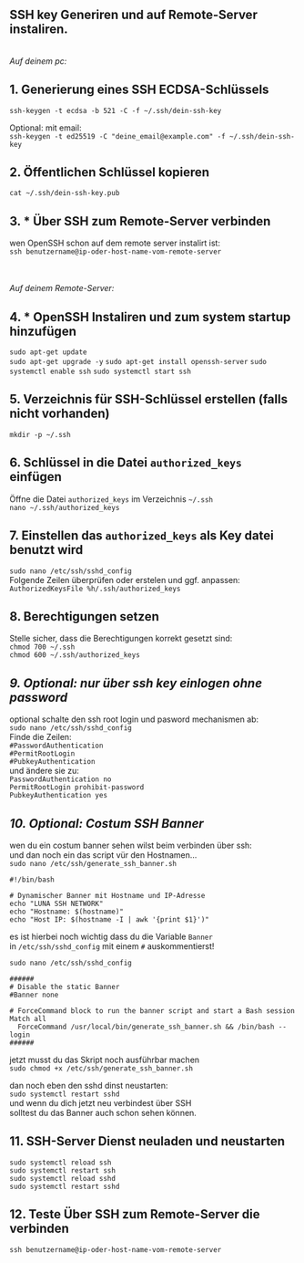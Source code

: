 ## SSH key Generiren und auf Remote-Server instaliren.
\
_Auf deinem pc:_
## 1. Generierung eines SSH ECDSA-Schlüssels
``ssh-keygen -t ecdsa -b 521 -C -f ~/.ssh/dein-ssh-key``

Optional: mit email:\
``ssh-keygen -t ed25519 -C "deine_email@example.com" -f ~/.ssh/dein-ssh-key``

## 2. Öffentlichen Schlüssel kopieren
``cat ~/.ssh/dein-ssh-key.pub``

## 3. * Über SSH zum Remote-Server verbinden
wen OpenSSH schon auf dem remote server instalirt ist:\
``ssh benutzername@ip-oder-host-name-vom-remote-server``

\
\
_Auf deinem Remote-Server:_
## 4. * OpenSSH Instaliren und zum system startup hinzufügen
``sudo apt-get update``\
``sudo apt-get upgrade -y``
``sudo apt-get install openssh-server``
``sudo systemctl enable ssh``
``sudo systemctl start ssh``

## 5. Verzeichnis für SSH-Schlüssel erstellen (falls nicht vorhanden)
``mkdir -p ~/.ssh``

## 6. Schlüssel in die Datei ``authorized_keys`` einfügen
Öffne die Datei ``authorized_keys`` im Verzeichnis ``~/.ssh``\
``nano ~/.ssh/authorized_keys``

## 7. Einstellen das ``authorized_keys`` als Key datei benutzt wird
``sudo nano /etc/ssh/sshd_config`` \
Folgende Zeilen überprüfen oder erstelen und ggf. anpassen: \
``AuthorizedKeysFile %h/.ssh/authorized_keys``

## 8. Berechtigungen setzen
Stelle sicher, dass die Berechtigungen korrekt gesetzt sind:\
``chmod 700 ~/.ssh``\
``chmod 600 ~/.ssh/authorized_keys``

## _9. Optional: nur über ssh key einlogen ohne password_
optional schalte den ssh root login und pasword mechanismen ab: \
``sudo nano /etc/ssh/sshd_config`` \
Finde die Zeilen: \
``#PasswordAuthentication``\
``#PermitRootLogin`` \
``#PubkeyAuthentication`` \
 und ändere sie zu: \
``PasswordAuthentication no`` \
``PermitRootLogin prohibit-password`` \
``PubkeyAuthentication yes``

## _10. Optional: Costum SSH Banner_
wen du ein costum banner sehen wilst beim verbinden über ssh: \
und dan noch ein das script vür den Hostnamen... \
``sudo nano /etc/ssh/generate_ssh_banner.sh``
```
#!/bin/bash

# Dynamischer Banner mit Hostname und IP-Adresse
echo "LUNA SSH NETWORK"
echo "Hostname: $(hostname)"
echo "Host IP: $(hostname -I | awk '{print $1}')"
```


es ist hierbei noch wichtig dass du die Variable ``Banner`` \
in ``/etc/ssh/sshd_config`` mit einem ``#`` auskommentierst!

``sudo nano /etc/ssh/sshd_config``
```
######
# Disable the static Banner
#Banner none

# ForceCommand block to run the banner script and start a Bash session
Match all
  ForceCommand /usr/local/bin/generate_ssh_banner.sh && /bin/bash --login
######
```
jetzt musst du das Skript noch ausführbar machen \
``sudo chmod +x /etc/ssh/generate_ssh_banner.sh``

dan noch eben den sshd dinst neustarten: \
``sudo systemctl restart sshd`` \
und wenn du dich jetzt neu verbindest über SSH \
solltest du das Banner auch schon sehen können.

## 11. SSH-Server Dienst neuladen und neustarten
``sudo systemctl reload ssh`` \
``sudo systemctl restart ssh`` \
``sudo systemctl reload sshd`` \
``sudo systemctl restart sshd``
## 12. Teste Über SSH zum Remote-Server die verbinden
``ssh benutzername@ip-oder-host-name-vom-remote-server``
